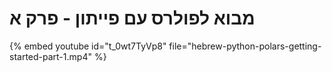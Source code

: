 # מבוא לפולרס עם פייתון - פרק א

{% embed youtube id="t_0wt7TyVp8" file="hebrew-python-polars-getting-started-part-1.mp4" %}


